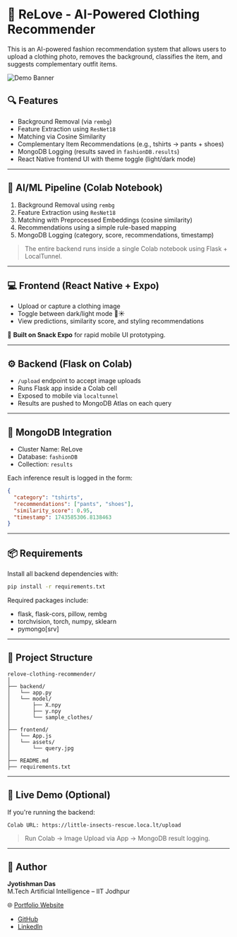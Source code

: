 # 👕 ReLove - AI-Powered Clothing Recommender

This is an AI-powered fashion recommendation system that allows users to upload a clothing photo, removes the background, classifies the item, and suggests complementary outfit items.

![Demo Banner](https://github.com/rishi02102017/relove-clothing-recommender/blob/main/assets/banner.png?raw=true)

## 🔍 Features
-  Background Removal (via `rembg`)
-  Feature Extraction using `ResNet18`
-  Matching via Cosine Similarity
-  Complementary Item Recommendations (e.g., tshirts → pants + shoes)
-  MongoDB Logging (results saved in `fashionDB.results`)
-  React Native frontend UI with theme toggle (light/dark mode)

---

## 🧠 AI/ML Pipeline (Colab Notebook)
1. Background Removal using `rembg`
2. Feature Extraction using `ResNet18`
3. Matching with Preprocessed Embeddings (cosine similarity)
4. Recommendations using a simple rule-based mapping
5. MongoDB Logging (category, score, recommendations, timestamp)

> The entire backend runs inside a single Colab notebook using Flask + LocalTunnel.

---

## 💻 Frontend (React Native + Expo)
- Upload or capture a clothing image
- Toggle between dark/light mode 🌙☀️
- View predictions, similarity score, and styling recommendations

📱 **Built on Snack Expo** for rapid mobile UI prototyping.

---

## ⚙️ Backend (Flask on Colab)
- `/upload` endpoint to accept image uploads
- Runs Flask app inside a Colab cell
- Exposed to mobile via `localtunnel`
- Results are pushed to MongoDB Atlas on each query

---

## 🧬 MongoDB Integration
- Cluster Name: ReLove
- Database: `fashionDB`
- Collection: `results`

Each inference result is logged in the form:

```json
{
  "category": "tshirts",
  "recommendations": ["pants", "shoes"],
  "similarity_score": 0.95,
  "timestamp": 1743585306.8138463
}
```

---

## 📦 Requirements
Install all backend dependencies with:

```bash
pip install -r requirements.txt
```

Required packages include:
- flask, flask-cors, pillow, rembg
- torchvision, torch, numpy, sklearn
- pymongo[srv]

---

## 📁 Project Structure
```
relove-clothing-recommender/
│
├── backend/
│   └── app.py                 
│   └── model/
│       ├── X.npy             
│       ├── y.npy             
│       └── sample_clothes/   
│
├── frontend/
│   └── App.js                
│   └── assets/
│       └── query.jpg         
│
├── README.md                
├── requirements.txt                        
```

---

## 🚀 Live Demo (Optional)
If you're running the backend:
```
Colab URL: https://little-insects-rescue.loca.lt/upload
```
> Run Colab → Image Upload via App → MongoDB result logging.

---

## 👤 Author
**Jyotishman Das**  
M.Tech Artificial Intelligence – IIT Jodhpur

🌐 [Portfolio Website](https://my-portfolio-jyotishman-das-projects.vercel.app)
-  [GitHub](https://github.com/rishi02102017)
-  [LinkedIn](https://www.linkedin.com/in/jyotishmandas85p/)
